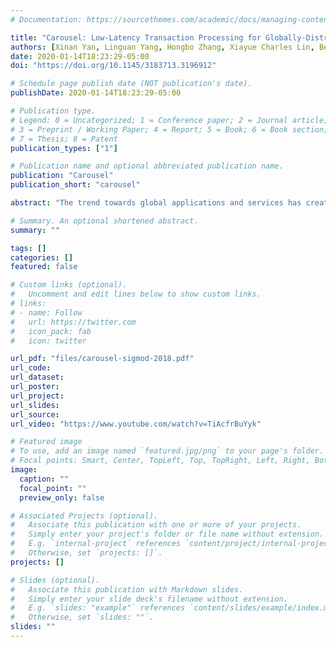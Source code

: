 ```yaml
---
# Documentation: https://sourcethemes.com/academic/docs/managing-content/

title: "Carousel: Low-Latency Transaction Processing for Globally-Distributed Data"
authors: [Xinan Yan, Linguan Yang, Hongbo Zhang, Xiayue Charles Lin, Bernard Wong, Kenneth Salem, Tim Brecht]
date: 2020-01-14T18:23:29-05:00
doi: "https://doi.org/10.1145/3183713.3196912"

# Schedule page publish date (NOT publication's date).
publishDate: 2020-01-14T18:23:29-05:00

# Publication type.
# Legend: 0 = Uncategorized; 1 = Conference paper; 2 = Journal article;
# 3 = Preprint / Working Paper; 4 = Report; 5 = Book; 6 = Book section;
# 7 = Thesis; 8 = Patent
publication_types: ["1"]

# Publication name and optional abbreviated publication name.
publication: "Carousel"
publication_short: "carousel"

abstract: "The trend towards global applications and services has created an increasing demand for transaction processing on globally-distributed data. Many database systems, such as Spanner and CockroachDB, support distributed transactions but require a large number of wide-area network roundtrips to commit each transaction and ensure the transaction’s state is durably replicated across multiple datacenters. This can significantly increase transaction completion time, resulting in developers replacing database-level transactions with their own error-prone application-level solutions. This paper introduces Carousel, a distributed database system that provides low-latency transaction processing for multi-partition globally-distributed transactions. Carousel shortens transaction processing time by reducing the number of sequential wide-area network round trips required to commit a transaction and replicate its results while maintaining serializability. This is possible in part by using information about a transaction’s potential write set to enable transaction processing, including any necessary remote read operations, to overlap with 2PC and state replication. Carousel further reduces transaction completion time by introducing a consensus protocol that can perform state replication in parallel with 2PC. For a multi-partition 2-round Fixed-set Interactive (2FI) transaction, Carousel requires at most two wide-area network roundtrips to commit the transaction when there are no failures, and only one round trip in the common case if local replicas are available."

# Summary. An optional shortened abstract.
summary: ""

tags: []
categories: []
featured: false

# Custom links (optional).
#   Uncomment and edit lines below to show custom links.
# links:
# - name: Follow
#   url: https://twitter.com
#   icon_pack: fab
#   icon: twitter

url_pdf: "files/carousel-sigmod-2018.pdf"
url_code:
url_dataset:
url_poster:
url_project:
url_slides:
url_source:
url_video: "https://www.youtube.com/watch?v=TiAcfrBuYyk"

# Featured image
# To use, add an image named `featured.jpg/png` to your page's folder. 
# Focal points: Smart, Center, TopLeft, Top, TopRight, Left, Right, BottomLeft, Bottom, BottomRight.
image:
  caption: ""
  focal_point: ""
  preview_only: false

# Associated Projects (optional).
#   Associate this publication with one or more of your projects.
#   Simply enter your project's folder or file name without extension.
#   E.g. `internal-project` references `content/project/internal-project/index.md`.
#   Otherwise, set `projects: []`.
projects: []

# Slides (optional).
#   Associate this publication with Markdown slides.
#   Simply enter your slide deck's filename without extension.
#   E.g. `slides: "example"` references `content/slides/example/index.md`.
#   Otherwise, set `slides: ""`.
slides: ""
---
```

